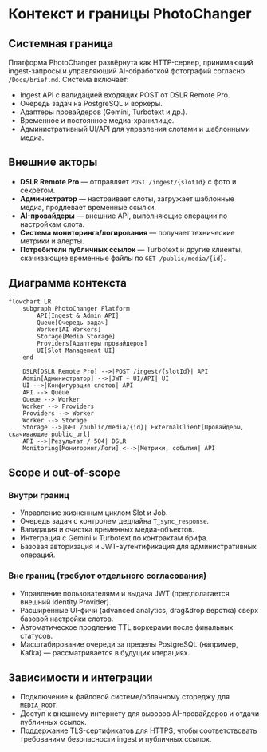 # Контекст и границы PhotoChanger

## Системная граница
Платформа PhotoChanger развёрнута как HTTP-сервер, принимающий ingest-запросы и управляющий AI-обработкой фотографий согласно `/Docs/brief.md`. Система включает:
- Ingest API c валидацией входящих POST от DSLR Remote Pro.
- Очередь задач на PostgreSQL и воркеры.
- Адаптеры провайдеров (Gemini, Turbotext и др.).
- Временное и постоянное медиа-хранилище.
- Административный UI/API для управления слотами и шаблонными медиа.

## Внешние акторы
- **DSLR Remote Pro** — отправляет `POST /ingest/{slotId}` с фото и секретом.
- **Администратор** — настраивает слоты, загружает шаблонные медиа, продлевает временные ссылки.
- **AI-провайдеры** — внешние API, выполняющие операции по настройкам слота.
- **Система мониторинга/логирования** — получает технические метрики и алерты.
- **Потребители публичных ссылок** — Turbotext и другие клиенты, скачивающие временные файлы по `GET /public/media/{id}`.

## Диаграмма контекста
```mermaid
flowchart LR
    subgraph PhotoChanger Platform
        API[Ingest & Admin API]
        Queue[Очередь задач]
        Worker[AI Workers]
        Storage[Media Storage]
        Providers[Адаптеры провайдеров]
        UI[Slot Management UI]
    end

    DSLR[DSLR Remote Pro] -->|POST /ingest/{slotId}| API
    Admin[Администратор] -->|JWT + UI/API| UI
    UI -->|Конфигурация слотов| API
    API --> Queue
    Queue --> Worker
    Worker --> Providers
    Providers --> Worker
    Worker --> Storage
    Storage -->|GET /public/media/{id}| ExternalClient[Провайдеры, скачивающие public_url]
    API -->|Результат / 504| DSLR
    Monitoring[Мониторинг/Логи] <-->|Метрики, события| API
```

## Scope и out-of-scope
### Внутри границ
- Управление жизненным циклом Slot и Job.
- Очередь задач с контролем дедлайна `T_sync_response`.
- Валидация и очистка временных медиа-объектов.
- Интеграция с Gemini и Turbotext по контрактам брифа.
- Базовая авторизация и JWT-аутентификация для административных операций.

### Вне границ (требуют отдельного согласования)
- Управление пользователями и выдача JWT (предполагается внешний Identity Provider).
- Расширенные UI-фичи (advanced analytics, drag&drop верстка) сверх базовой настройки слотов.
- Автоматическое продление TTL воркерами после финальных статусов.
- Масштабирование очереди за пределы PostgreSQL (например, Kafka) — рассматривается в будущих итерациях.

## Зависимости и интеграции
- Подключение к файловой системе/облачному стореджу для `MEDIA_ROOT`.
- Доступ к внешнему интернету для вызовов AI-провайдеров и отдачи публичных ссылок.
- Поддержание TLS-сертификатов для HTTPS, чтобы соответствовать требованиям безопасности ingest и публичных ссылок.
